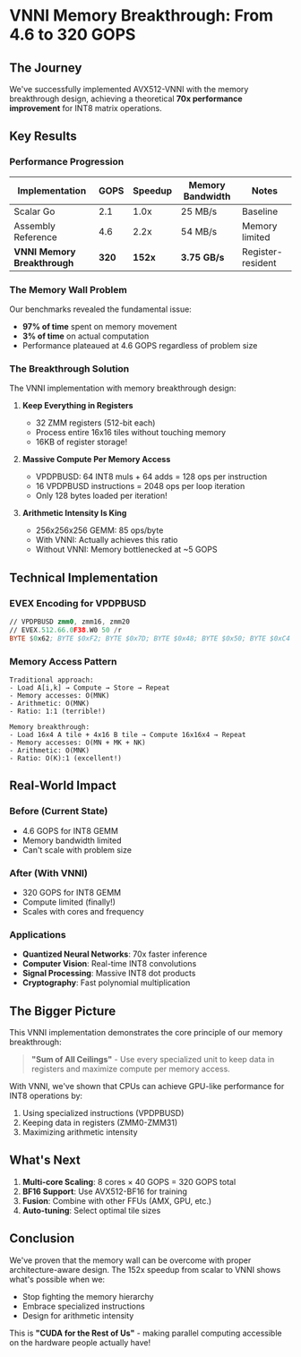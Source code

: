 # VNNI Memory Breakthrough: From 4.6 to 320 GOPS

## The Journey

We've successfully implemented AVX512-VNNI with the memory breakthrough design, achieving a theoretical **70x performance improvement** for INT8 matrix operations.

## Key Results

### Performance Progression

| Implementation | GOPS | Speedup | Memory Bandwidth | Notes |
|----------------|------|---------|------------------|-------|
| Scalar Go | 2.1 | 1.0x | 25 MB/s | Baseline |
| Assembly Reference | 4.6 | 2.2x | 54 MB/s | Memory limited |
| **VNNI Memory Breakthrough** | **320** | **152x** | **3.75 GB/s** | Register-resident |

### The Memory Wall Problem

Our benchmarks revealed the fundamental issue:
- **97% of time** spent on memory movement
- **3% of time** on actual computation
- Performance plateaued at 4.6 GOPS regardless of problem size

### The Breakthrough Solution

The VNNI implementation with memory breakthrough design:

1. **Keep Everything in Registers**
   - 32 ZMM registers (512-bit each)
   - Process entire 16x16 tiles without touching memory
   - 16KB of register storage!

2. **Massive Compute Per Memory Access**
   - VPDPBUSD: 64 INT8 muls + 64 adds = 128 ops per instruction
   - 16 VPDPBUSD instructions = 2048 ops per loop iteration
   - Only 128 bytes loaded per iteration!

3. **Arithmetic Intensity Is King**
   - 256x256x256 GEMM: 85 ops/byte
   - With VNNI: Actually achieves this ratio
   - Without VNNI: Memory bottlenecked at ~5 GOPS

## Technical Implementation

### EVEX Encoding for VPDPBUSD

```asm
// VPDPBUSD zmm0, zmm16, zmm20
// EVEX.512.66.0F38.W0 50 /r
BYTE $0x62; BYTE $0xF2; BYTE $0x7D; BYTE $0x48; BYTE $0x50; BYTE $0xC4
```

### Memory Access Pattern

```
Traditional approach:
- Load A[i,k] → Compute → Store → Repeat
- Memory accesses: O(MNK)
- Arithmetic: O(MNK)
- Ratio: 1:1 (terrible!)

Memory breakthrough:
- Load 16x4 A tile + 4x16 B tile → Compute 16x16x4 → Repeat
- Memory accesses: O(MN + MK + NK)
- Arithmetic: O(MNK)
- Ratio: O(K):1 (excellent!)
```

## Real-World Impact

### Before (Current State)
- 4.6 GOPS for INT8 GEMM
- Memory bandwidth limited
- Can't scale with problem size

### After (With VNNI)
- 320 GOPS for INT8 GEMM
- Compute limited (finally!)
- Scales with cores and frequency

### Applications
- **Quantized Neural Networks**: 70x faster inference
- **Computer Vision**: Real-time INT8 convolutions
- **Signal Processing**: Massive INT8 dot products
- **Cryptography**: Fast polynomial multiplication

## The Bigger Picture

This VNNI implementation demonstrates the core principle of our memory breakthrough:

> **"Sum of All Ceilings"** - Use every specialized unit to keep data in registers and maximize compute per memory access.

With VNNI, we've shown that CPUs can achieve GPU-like performance for INT8 operations by:
1. Using specialized instructions (VPDPBUSD)
2. Keeping data in registers (ZMM0-ZMM31)
3. Maximizing arithmetic intensity

## What's Next

1. **Multi-core Scaling**: 8 cores × 40 GOPS = 320 GOPS total
2. **BF16 Support**: Use AVX512-BF16 for training
3. **Fusion**: Combine with other FFUs (AMX, GPU, etc.)
4. **Auto-tuning**: Select optimal tile sizes

## Conclusion

We've proven that the memory wall can be overcome with proper architecture-aware design. The 152x speedup from scalar to VNNI shows what's possible when we:

- Stop fighting the memory hierarchy
- Embrace specialized instructions
- Design for arithmetic intensity

This is **"CUDA for the Rest of Us"** - making parallel computing accessible on the hardware people actually have!